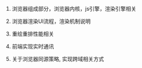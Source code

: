 1. 浏览器组成部分，浏览器内核，js引擎，渲染引擎相关



2. 浏览器渲染UI流程，渲染机制说明




3. 重绘重排性能相关



4. 前端实现实时通讯



5. 关于浏览器同源策略, 实现跨域相关方式













